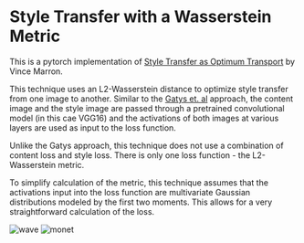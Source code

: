 # Style Transfer with a Wasserstein Metric 

This is a pytorch implementation of [Style Transfer as Optimum Transport](https://github.com/VinceMarron/style_transfer) by Vince Marron. 

This technique uses an L2-Wasserstein distance to optimize style transfer from one image to another. Similar to the [Gatys et. al](https://arxiv.org/abs/1508.06576) approach, the content image and the style image are passed through a pretrained convolutional model (in this cae VGG16) and the activations of both images at various layers are used as input to the loss function.

Unlike the Gatys approach, this technique does not use a combination of content loss and style loss. There is only one loss function - the L2-Wasserstein metric.

To simplify calculation of the metric, this technique assumes that the activations input into the loss function are multivariate Gaussian distributions modeled by the first two moments. This allows for a very straightforward calculation of the loss.

![wave](https://github.com/kheyer/ML-DL-Projects/blob/master/Wasserstein%20Style%20Transfer/styles/wave_comp.png)
![monet](https://github.com/kheyer/ML-DL-Projects/blob/master/Wasserstein%20Style%20Transfer/styles/monet_comp.png)
